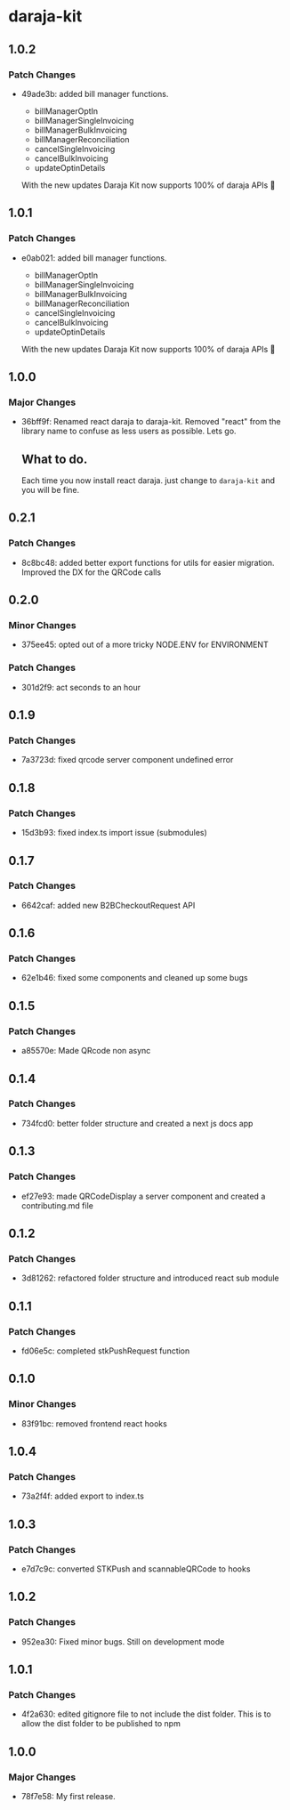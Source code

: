 # daraja-kit

## 1.0.2

### Patch Changes

- 49ade3b: added bill manager functions.

  - billManagerOptIn
  - billManagerSingleInvoicing
  - billManagerBulkInvoicing
  - billManagerReconciliation
  - cancelSingleInvoicing
  - cancelBulkInvoicing
  - updateOptinDetails

  With the new updates Daraja Kit now supports 100% of daraja APIs 🎉

## 1.0.1

### Patch Changes

- e0ab021: added bill manager functions.

  - billManagerOptIn
  - billManagerSingleInvoicing
  - billManagerBulkInvoicing
  - billManagerReconciliation
  - cancelSingleInvoicing
  - cancelBulkInvoicing
  - updateOptinDetails

  With the new updates Daraja Kit now supports 100% of daraja APIs 🎉

## 1.0.0

### Major Changes

- 36bff9f: Renamed react daraja to daraja-kit. Removed "react" from the library name to confuse as less users as possible. Lets go.

  ## What to do.

  Each time you now install react daraja. just change to `daraja-kit` and you will be fine.

## 0.2.1

### Patch Changes

- 8c8bc48: added better export functions for utils for easier migration. Improved the DX for the QRCode calls

## 0.2.0

### Minor Changes

- 375ee45: opted out of a more tricky NODE.ENV for ENVIRONMENT

### Patch Changes

- 301d2f9: act seconds to an hour

## 0.1.9

### Patch Changes

- 7a3723d: fixed qrcode server component undefined error

## 0.1.8

### Patch Changes

- 15d3b93: fixed index.ts import issue (submodules)

## 0.1.7

### Patch Changes

- 6642caf: added new B2BCheckoutRequest API

## 0.1.6

### Patch Changes

- 62e1b46: fixed some components and cleaned up some bugs

## 0.1.5

### Patch Changes

- a85570e: Made QRcode non async

## 0.1.4

### Patch Changes

- 734fcd0: better folder structure and created a next js docs app

## 0.1.3

### Patch Changes

- ef27e93: made QRCodeDisplay a server component and created a contributing.md file

## 0.1.2

### Patch Changes

- 3d81262: refactored folder structure and introduced react sub module

## 0.1.1

### Patch Changes

- fd06e5c: completed stkPushRequest function

## 0.1.0

### Minor Changes

- 83f91bc: removed frontend react hooks

## 1.0.4

### Patch Changes

- 73a2f4f: added export to index.ts

## 1.0.3

### Patch Changes

- e7d7c9c: converted STKPush and scannableQRCode to hooks

## 1.0.2

### Patch Changes

- 952ea30: Fixed minor bugs. Still on development mode

## 1.0.1

### Patch Changes

- 4f2a630: edited gitignore file to not include the dist folder. This is to allow the dist folder to be published to npm

## 1.0.0

### Major Changes

- 78f7e58: My first release.
